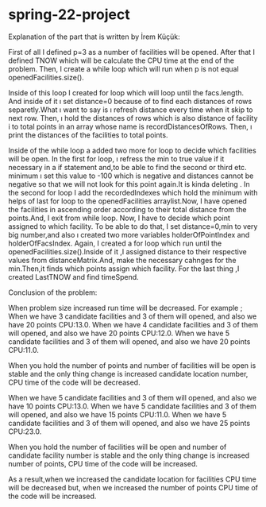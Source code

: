 # spring-22-project

Explanation of the part that is written by İrem Küçük:

First of all I defined p=3 as a number of facilities will be opened.
After that I defined TNOW which will be calculate the CPU time at the end of the problem.
Then, I create a while loop which will run when p is not equal openedFacilities.size().

Inside of this loop I created for loop which will loop until the facs.length.
And inside of it ı set distance=0 because of to find each distances of rows separetly.What ı want to say is ı refresh distance every time when it skip to next row.
Then, ı hold the distances of rows which is also distance of facility i to total points in an array whose name is recordDistancesOfRows.
Then, ı print the distances of the facilities to total points.

Inside of the while loop a added two more for loop to decide which facilities will be open.
In the first for loop, ı refress the min to true value if it necessary in a if statement and,to be able to find the second or third etc. minimum ı set this value to -100 which is negative and distances cannot be negative so that we will not look for this point again.It is kinda deleting .
In the second for loop I add the recordedIndexes which hold the minimum with helps of last for loop to the openedFacilities arraylist.Now, I have opened the facilities in ascending order according to their total distance from the points.And, I exit from while loop.
Now, I have to decide which point assigned to which facility.
To be able to do that, I set distance=0,min to very big number,and also ı created two more variables holderOfPointIndex and holderOfFacsIndex.
Again, I created a for loop which run until the openedFacilities.size().Inside of it ,I assigned distance to their respective values from distanceMatrix.And, make the necessary cahnges for the min.Then,it finds which points assign which facility.
For the last thing ,I created LastTNOW and find timeSpend.


Conclusion of the problem:

When problem size increased run time will be decreased.
For example ;
When we have 3 candidate facilities and 3 of them will opened, and also we have 20 points CPU:13.0.
When we have 4 candidate facilities and 3 of them will opened, and also we have 20 points CPU:12.0.
When we have 5 candidate facilities and 3 of them will opened, and also we have 20 points CPU:11.0.

When you hold the number of points and number of facilities will be open is stable and the only thing change is increased candidate location number, CPU time of the code will be decreased.

When we have 5 candidate facilities and 3 of them will opened, and also we have 10 points CPU:13.0.
When we have 5 candidate facilities and 3 of them will opened, and also we have 15 points CPU:11.0.
When we have 5 candidate facilities and 3 of them will opened, and also we have 25 points CPU:23.0.

When you hold the number of facilities will be open and number of candidate facility number is stable and the only thing change is increased number of points, CPU time of the code will be increased.

As a result,when we increased the candidate location for facilities CPU time will be decreased but, when we increased the number of points CPU time of the code will be increased.



